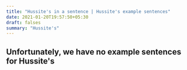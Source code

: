 ```yaml
---
title: "Hussite's in a sentence | Hussite's example sentences"
date: 2021-01-20T19:57:50+05:30
draft: falses
summary: "Hussite's"
---
```

## Unfortunately, we have no example sentences for Hussite's                 
